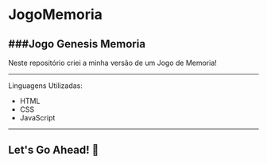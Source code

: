 # JogoMemoria

   ###Jogo Genesis Memoria
----

Neste repositório criei a minha versão de um Jogo de Memoria!

---
Linguagens Utilizadas:

   * HTML
   * CSS
   * JavaScript

----

##  Let's Go Ahead! 🤩


